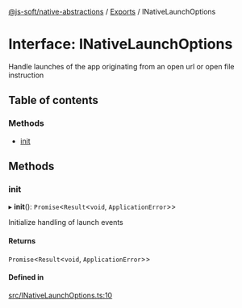 [@js-soft/native-abstractions](../README.md) / [Exports](../modules.md) / INativeLaunchOptions

# Interface: INativeLaunchOptions

Handle launches of the app originating from an open url or open file instruction

## Table of contents

### Methods

-   [init](INativeLaunchOptions.md#init)

## Methods

### init

▸ **init**(): `Promise`<`Result`<`void`, `ApplicationError`\>\>

Initialize handling of launch events

#### Returns

`Promise`<`Result`<`void`, `ApplicationError`\>\>

#### Defined in

[src/INativeLaunchOptions.ts:10](https://github.com/js-soft/ts-native-access/blob/2235f5c/packages/abstractions/src/INativeLaunchOptions.ts#L10)
